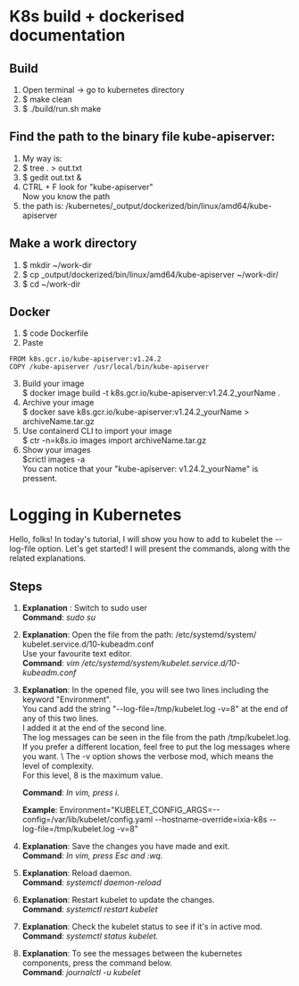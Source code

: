 # K8s build + dockerised documentation

Build
-

1. Open terminal -> go to kubernetes directory
2. \$ make clean
3. \$ ./build/run.sh make

Find the path to the binary file kube-apiserver:
-

1. My way is:
2. \$ tree . > out.txt
3. \$ gedit out.txt &
4. CTRL + F look for "kube-apiserver" \
 Now you know the path
5. the path is: /kubernetes/_output/dockerized/bin/linux/amd64/kube-apiserver

Make a work directory
-

1. \$ mkdir ~/work-dir
2. \$ cp _output/dockerized/bin/linux/amd64/kube-apiserver ~/work-dir/
3. \$ cd ~/work-dir

Docker
-

1. $ code Dockerfile
2. Paste
```docker
FROM k8s.gcr.io/kube-apiserver:v1.24.2
COPY /kube-apiserver /usr/local/bin/kube-apiserver

```
3. Build your image\
$ docker image build -t k8s.gcr.io/kube-apiserver:v1.24.2_yourName .
4. Archive your image\
$ docker save k8s.gcr.io/kube-apiserver:v1.24.2_yourName > archiveName.tar.gz
5. Use containerd CLI to import your image\
$ ctr -n=k8s.io images import archiveName.tar.gz 
6. Show your images\
$crictl images -a\
You can notice that your "kube-apiserver: v1.24.2_yourName" is pressent.

# Logging in Kubernetes

Hello, folks! In today's tutorial, I will show you how to add to kubelet the --log-file option.
Let's get started!
I will present the commands, along with the related explanations.


Steps
-

1. **Explanation** : Switch to sudo user \
   **Command**: *sudo su*

2.  **Explanation**: Open the file from the path: /etc/systemd/system/ kubelet.service.d/10-kubeadm.conf \
                 Use your favourite text editor. \
    **Command**: *vim /etc/systemd/system/kubelet.service.d/10-kubeadm.conf*

3.  **Explanation**: In the opened file, you will see two lines including the keyword "Environment". \
                 You cand add the string "--log-file=/tmp/kubelet.log -v=8" at the end of any of this two lines. \
                 I added it at the end of the second line. \
                 The log messages can be seen in the file from the path /tmp/kubelet.log. If you prefer a different location,
                 feel free to put the log messages where you want. \ The -v option shows the verbose mod, which means the level of complexity. \
                 For this level, 8 is the maximum value.

    **Command**: *In vim, press i.*

    **Example**: Environment="KUBELET_CONFIG_ARGS=--config=/var/lib/kubelet/config.yaml --hostname-override=ixia-k8s --log-file=/tmp/kubelet.log -v=8"

4.  **Explanation**: Save the changes you have made and exit. \
    **Command**: *In vim, press Esc and :wq.*

5.  **Explanation**: Reload daemon. \
    **Command**: *systemctl daemon-reload*

6.  **Explanation**: Restart kubelet to update the changes. \
    **Command**: *systemctl restart kubelet*

7.  **Explanation**: Check the kubelet status to see if it's in active mod. \
    **Command**: *systemctl status kubelet.*

8.  **Explanation**: To see the messages between the kubernetes components, press the command below. \
    **Command**: *journalctl -u kubelet*




